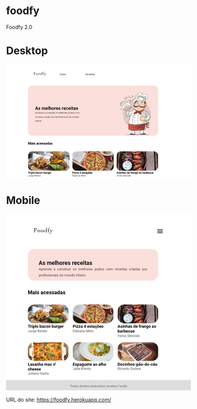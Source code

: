 # foodfy
Foodfy 2.0

# Desktop
![Captura de tela](desktop.png?raw=true "Title")

# Mobile
![Captura de tela](mobile.png?raw=true "Title")

URL do site: https://foodfy.herokuapp.com/
